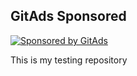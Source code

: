 <!-- GitAds-Verify: 46KMHFDDS3O7NBVDTTVVPXDZMNKK88WU -->
## GitAds Sponsored
[![Sponsored by GitAds](https://gitads.dev/v1/ad-serve?source=shehzensidiq/open-cv-essentials@github)](https://gitads.dev/v1/ad-track?source=shehzensidiq/open-cv-essentials@github)


This is my testing repository
